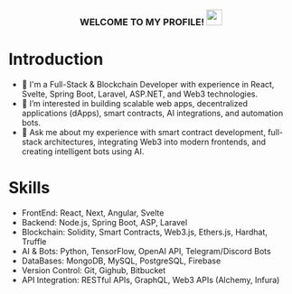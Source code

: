 <h3 align="center">
  WELCOME TO MY PROFILE!
  <img src="https://media.giphy.com/media/hvRJCLFzcasrR4ia7z/giphy.gif" width="28">
</h3>

# Introduction
- 🏢 I'm a Full-Stack & Blockchain Developer with experience in React, Svelte, Spring Boot, Laravel, ASP.NET, and Web3 technologies.
- 👀 I’m interested in building scalable web apps, decentralized applications (dApps), smart contracts, AI integrations, and automation bots.
- 💬 Ask me about my experience with smart contract development, full-stack architectures, integrating Web3 into modern frontends, and creating intelligent bots using AI.

# Skills
- FrontEnd: React, Next, Angular, Svelte
- Backend: Node.js, Spring Boot, ASP, Laravel
- Blockchain: Solidity, Smart Contracts, Web3.js, Ethers.js, Hardhat, Truffle
- AI & Bots: Python, TensorFlow, OpenAI API, Telegram/Discord Bots
- DataBases: MongoDB, MySQL, PostgreSQL, Firebase
- Version Control: Git, Gighub, Bitbucket
- API Integration: RESTful APIs, GraphQL, Web3 APIs (Alchemy, Infura)